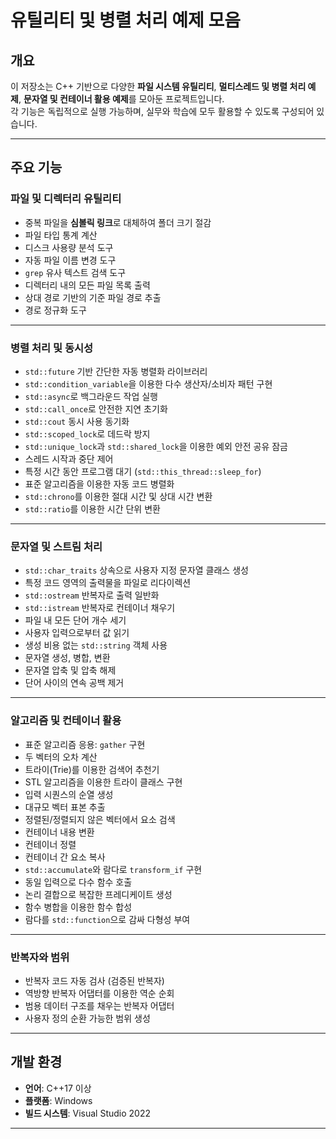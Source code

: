 # 유틸리티 및 병렬 처리 예제 모음

## 개요
이 저장소는 C++ 기반으로 다양한 **파일 시스템 유틸리티**, **멀티스레드 및 병렬 처리 예제**, **문자열 및 컨테이너 활용 예제**를 모아둔 프로젝트입니다.  
각 기능은 독립적으로 실행 가능하며, 실무와 학습에 모두 활용할 수 있도록 구성되어 있습니다.

---

## 주요 기능

### 파일 및 디렉터리 유틸리티
- 중복 파일을 **심볼릭 링크**로 대체하여 폴더 크기 절감
- 파일 타입 통계 계산
- 디스크 사용량 분석 도구
- 자동 파일 이름 변경 도구
- `grep` 유사 텍스트 검색 도구
- 디렉터리 내의 모든 파일 목록 출력
- 상대 경로 기반의 기준 파일 경로 추출
- 경로 정규화 도구

---

### 병렬 처리 및 동시성
- `std::future` 기반 간단한 자동 병렬화 라이브러리
- `std::condition_variable`을 이용한 다수 생산자/소비자 패턴 구현
- `std::async`로 백그라운드 작업 실행
- `std::call_once`로 안전한 지연 초기화
- `std::cout` 동시 사용 동기화
- `std::scoped_lock`로 데드락 방지
- `std::unique_lock`과 `std::shared_lock`을 이용한 예외 안전 공유 잠금
- 스레드 시작과 중단 제어
- 특정 시간 동안 프로그램 대기 (`std::this_thread::sleep_for`)
- 표준 알고리즘을 이용한 자동 코드 병렬화
- `std::chrono`를 이용한 절대 시간 및 상대 시간 변환
- `std::ratio`를 이용한 시간 단위 변환

---

### 문자열 및 스트림 처리
- `std::char_traits` 상속으로 사용자 지정 문자열 클래스 생성
- 특정 코드 영역의 출력물을 파일로 리다이렉션
- `std::ostream` 반복자로 출력 일반화
- `std::istream` 반복자로 컨테이너 채우기
- 파일 내 모든 단어 개수 세기
- 사용자 입력으로부터 값 읽기
- 생성 비용 없는 `std::string` 객체 사용
- 문자열 생성, 병합, 변환
- 문자열 압축 및 압축 해제
- 단어 사이의 연속 공백 제거

---

### 알고리즘 및 컨테이너 활용
- 표준 알고리즘 응용: `gather` 구현
- 두 벡터의 오차 계산
- 트라이(Trie)를 이용한 검색어 추천기
- STL 알고리즘을 이용한 트라이 클래스 구현
- 입력 시퀀스의 순열 생성
- 대규모 벡터 표본 추출
- 정렬된/정렬되지 않은 벡터에서 요소 검색
- 컨테이너 내용 변환
- 컨테이너 정렬
- 컨테이너 간 요소 복사
- `std::accumulate`와 람다로 `transform_if` 구현
- 동일 입력으로 다수 함수 호출
- 논리 결합으로 복잡한 프레디케이트 생성
- 함수 병합을 이용한 함수 합성
- 람다를 `std::function`으로 감싸 다형성 부여

---

### 반복자와 범위
- 반복자 코드 자동 검사 (검증된 반복자)
- 역방향 반복자 어댑터를 이용한 역순 순회
- 범용 데이터 구조를 채우는 반복자 어댑터
- 사용자 정의 순환 가능한 범위 생성

---

## 개발 환경
- **언어**: C++17 이상
- **플랫폼**: Windows
- **빌드 시스템**: Visual Studio 2022

---
